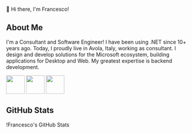 👋 Hi there, I'm Francesco!

## About Me
I'm a Consultant and Software Engineer! I have been using .NET since 10+ years ago. Today, I proudly live in Avola, Italy, working as consultant. I design and develop solutions for the Microsoft ecosystem, building applications for Desktop and Web. My greatest expertise is backend development.

<p>
  <img height="50" src="https://raw.githubusercontent.com/marwin1991/profile-technology-icons/refs/heads/main/icons/c%23.png">
  <img height="50" src="https://raw.githubusercontent.com/marwin1991/profile-technology-icons/refs/heads/main/icons/_net_core.png">
  <img height="50" src="https://raw.githubusercontent.com/marwin1991/profile-technology-icons/refs/heads/main/icons/microsoft_azure.png">
</p>

## GitHub Stats
!Francesco's GitHub Stats

<!--
## Hi there 👋


**francesco-assenza/francesco-assenza** is a ✨ _special_ ✨ repository because its `README.md` (this file) appears on your GitHub profile.

Here are some ideas to get you started:

- 🔭 I’m currently working on ...
- 🌱 I’m currently learning ...
- 👯 I’m looking to collaborate on ...
- 🤔 I’m looking for help with ...
- 💬 Ask me about ...
- 📫 How to reach me: ...
- 😄 Pronouns: ...
- ⚡ Fun fact: ...
-->

